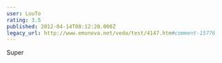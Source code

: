 ```yaml
---
user: LouTo
rating: 3.5
published: 2012-04-14T08:12:20.000Z
legacy_url: http://www.emunova.net/veda/test/4147.htm#comment-15776
---
```

Super